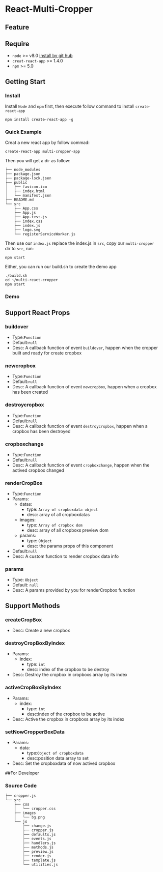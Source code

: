 # React-Multi-Cropper



## Feature

## Require
- `node` >= v8.0 [install by git hub](https://github.com/nodejs/node/blob/master/BUILDING.md)  
- `creat-react-app` >= 1.4.0  
- `npm` >= 5.0


## Getting Start
### Install
Install `Node` and `npm` first, then execute follow command to install `create-react-app`
```
npm install create-react-app -g
```
### Quick Example
Creat a new react app by follow commad:
```
create-react-app multi-cropper-app
```
Then you will get a dir as follow:
```
├── node_modules
├── package.json
├── package-lock.json
├── public
│   ├── favicon.ico
│   ├── index.html
│   └── manifest.json
├── README.md
└── src
    ├── App.css
    ├── App.js
    ├── App.test.js
    ├── index.css
    ├── index.js
    ├── logo.svg
    └── registerServiceWorker.js
```
Then use our `index.js` replace the index.js in `src`, copy our `multi-cropper` dir to `src`, run:
```
npm start
```

Either, you can run our build.sh to create the demo app
```
./build.sh
cd ~/multi-react-cropper
npm start
```

### Demo


## Support React Props

### buildover
- Type:`Function`   
- Default:`null`
- Desc: A callback function of event `buildover`, happen when the cropper built and ready for create cropbox  

### newcropbox
- Type:`Function`  
- Default:`null` 
- Desc: A callback function of event `newcropbox`, happen when a cropbox has been created     

### destroycropbox
- Type:`Function`   
- Default:`null`
- Desc: A callback function of event `destroycropbox`, happen when a cropbox has been destroyed  

### cropboxchange
- Type:`Function`   
- Default:`null`
- Desc: A callback function of event `cropboxchange`, happen when the actived cropbox changed      

### renderCropBox
- Type:`Function`  
- Params: 
  - datas: 
    - type: `Array of cropboxdata object`  
    - desc: array of all cropboxdatas   
  - images:  
    - type: `Array of cropbox dom`  
    - desc: array of all cropboxs preview dom  
  - params:   
    - type: `Object`  
    - desc: the params props of this component  
- Default:`null`
- Desc: A custom function to render cropbox data info  

### params
- Type: `Object`  
- Default: `null`
- Desc: A params provided by you for renderCropbox function  


## Support Methods

### createCropBox       
- Desc: Create a new cropbox

### destroyCropBoxByIndex   
- Params:
  - index:  
    - type: `int`  
    - desc: index of the cropbox to be destroy   
- Desc: Destroy the cropbox in cropboxs array by its index  

### activeCropBoxByIndex  
- Params: 
  - index:  
    - type: `int`    
    - desc:index of the cropbox to be active       
- Desc: Active the cropbox in cropboxs array by its index  

### setNowCropperBoxData
- Params: 
  - data: 
    - type:`Object of cropboxdata`          
    - desc:position data array to set  
- Desc: Set the cropboxdata of now actived cropbox

##For Developer
### Source Code
```text
├── cropper.js
└── src
    ├── css
    │   └── cropper.css
    ├── images
    │   └── bg.png
    └── js
        ├── change.js
        ├── cropper.js
        ├── defaults.js
        ├── events.js
        ├── handlers.js
        ├── methods.js
        ├── preview.js
        ├── render.js
        ├── template.js
        └── utilities.js

```
